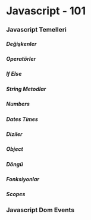 # Javascript - 101

### Javascript Temelleri

##### Değişkenler


##### Operatörler


##### If Else


##### String Metodlar


##### Numbers


##### Dates Times


##### Diziler


##### Object


##### Döngü


##### Fonksiyonlar


##### Scopes



### Javascript Dom Events